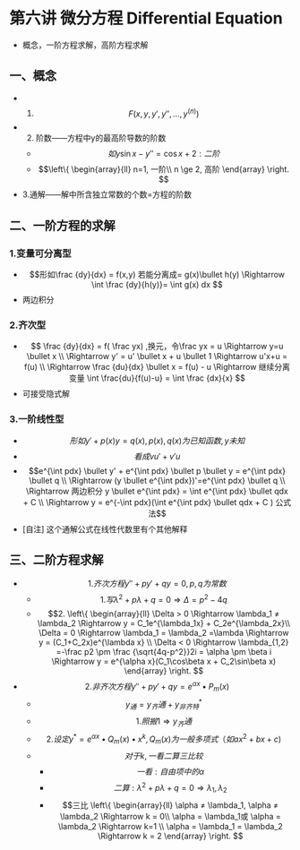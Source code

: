 # 第六讲 微分方程 Differential Equation
* 概念，一阶方程求解，高阶方程求解

## 一、概念
* 1. $$ F(x,y,y',y'',\dots,y^{(n)}) $$
* 2. 阶数——方程中y的最高阶导数的阶数
    * $$如 y\sin x - y'' = \cos x + 2: 二阶 $$
    * $$\left\{ \begin{array}{ll} n=1, 一阶\\ n \ge 2, 高阶 \end{array} \right. $$
* 3.通解——解中所含独立常数的个数=方程的阶数

## 二、一阶方程的求解
### 1.变量可分离型
* $$形如\frac {dy}{dx} = f(x,y) 若能分离成= g(x)\bullet h(y) \Rightarrow \int \frac {dy}{h(y)}= \int g(x) dx $$
* 两边积分
### 2.齐次型
* $$ \frac {dy}{dx} = f( \frac yx) ,换元，令\frac yx = u \Rightarrow y=u \bullet x \\  \Rightarrow y' = u' \bullet x + u \bullet 1 \Rightarrow u'x+u = f(u) \\ \Rightarrow \frac {du}{dx} \bullet x = f(u) - u \Rightarrow 继续分离变量 \int \frac{du}{f(u)-u} = \int \frac 
{dx}{x} $$
* 可接受隐式解
### 3.一阶线性型
* $$形如 y'+p(x)y=q(x),p(x),q(x)为已知函数,y未知$$
* $$看成vu'+v'u$$
* $$e^{\int pdx} \bullet y' + e^{\int pdx} \bullet p \bullet y = e^{\int pdx} \bullet q  \\ \Rightarrow (y \bullet e^{\int pdx})'=e^{\int pdx} \bullet q \\ \Rightarrow 两边积分 y \bullet e^{\int pdx}  = \int e^{\int pdx} \bullet qdx + C \\ \Rightarrow y = e^{-\int pdx}(\int e^{\int pdx} \bullet qdx + C ) 公式法$$
* [自注] 这个通解公式在线性代数里有个其他解释

## 三、二阶方程求解
* $$1.齐次方程 y'' + py' + qy = 0, p,q为常数$$
    * $$1. 写 \lambda^2+p\lambda+q =0 \Rightarrow \Delta = p^2-4q$$
    * $$2. \left\{ \begin{array}{ll} \Delta  > 0 \Rightarrow \lambda_1 ≠ \lambda_2 \Rightarrow y = C_1e^{\lambda_1x} + C_2e^{\lambda_2x}\\ \Delta  = 0 \Rightarrow \lambda_1 = \lambda_2 =\lambda \Rightarrow y = (C_1+C_2x)e^{\lambda x} \\ \Delta  < 0 \Rightarrow \lambda_{1,2} =-\frac p2 \pm \frac {\sqrt{4q-p^2}}2i = \alpha \pm \beta i \Rightarrow y = e^{\alpha x}(C_1\cos\beta x + C_2\sin\beta x) \end{array} \right. $$
* $$2.非齐次方程 y'' + py' + qy =e^{\alpha x} \bullet P_m(x)  $$
    * $$y_通=y_齐通+y^*_{非齐特}$$
    * $$1.照搬1 \Rightarrow y_齐通 $$
    * $$2.设定y^* = e^{\alpha x} \bullet Q_m(x) \bullet x^k, Q_m(x)为一般多项式（如ax^2+bx+c)$$
    * $$对于k,一看二算三比较$$
        * $$ 一看:自由项中的 \alpha $$
        * $$ 二算:\lambda^2+p\lambda+q =0 \Rightarrow \lambda_1, \lambda_2 $$
        * $$三比 \left\{ \begin{array}{ll} \alpha ≠ \lambda_1, \alpha ≠ \lambda_2 \Rightarrow k = 0\\ \alpha = \lambda_1或 \alpha = \lambda_2 \Rightarrow  k=1 \\ \alpha = \lambda_1 = \lambda_2  \Rightarrow k = 2 \end{array} \right. $$






    


